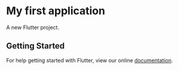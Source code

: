 # My first application

A new Flutter project.

## Getting Started

For help getting started with Flutter, view our online
[documentation](https://flutter.io/).
